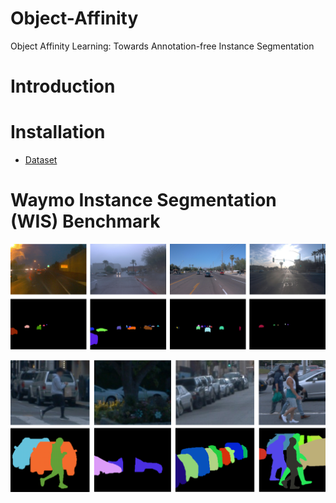 # Object-Affinity
Object Affinity Learning: Towards Annotation-free Instance Segmentation

# Introduction

# Installation
- [Dataset](docs/WIS.md)

# Waymo Instance Segmentation (WIS) Benchmark

![exaple](./imgs/example_weather.png)

![exaple](./imgs/example_occ.png)